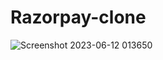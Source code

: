 # Razorpay-clone
![Screenshot 2023-06-12 013650](https://github.com/kinston18/Razorpay-clone/assets/77458269/d7701718-5e1d-4de7-93ae-c5f5bf768b09)
